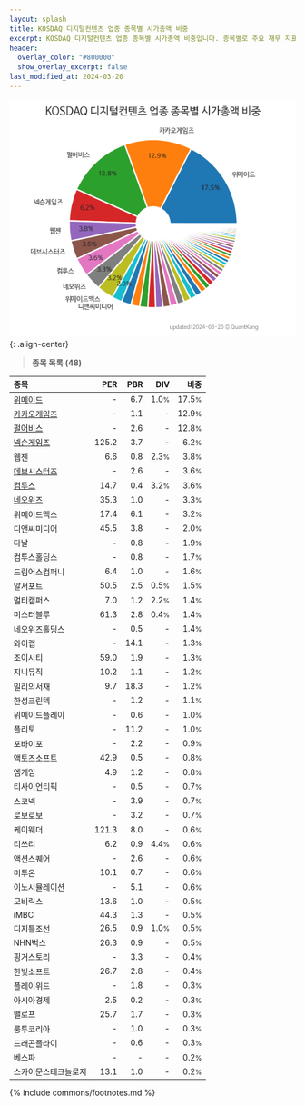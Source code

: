 ```yaml
---
layout: splash
title: KOSDAQ 디지털컨텐츠 업종 종목별 시가총액 비중
excerpt: KOSDAQ 디지털컨텐츠 업종 종목별 시가총액 비중입니다. 종목별로 주요 재무 지표를 함께 표시합니다.
header:
  overlay_color: "#800000"
  show_overlay_excerpt: false
last_modified_at: 2024-03-20
---
```



![KOSDAQ 디지털컨텐츠 업종 종목별 시가총액 비중](/stats/sector/images/kosdaq_업종_디지털컨텐츠_종목.png){: .align-center}


> **종목 목록 (48)**<a id="list"></a>

| **종목** | **PER** | **PBR** | **DIV** | **비중** |
| :------- | ------: | ------: | ------: | -------: |
| [위메이드](/112040/) | - | 6.7 | 1.0<small>%</small> | 17.5<small>%</small> |
| [카카오게임즈](/293490/) | - | 1.1 | - | 12.9<small>%</small> |
| [펄어비스](/263750/) | - | 2.6 | - | 12.8<small>%</small> |
| [넥슨게임즈](/225570/) | 125.2 | 3.7 | - | 6.2<small>%</small> |
| 웹젠 | 6.6 | 0.8 | 2.3<small>%</small> | 3.8<small>%</small> |
| [데브시스터즈](/194480/) | - | 2.6 | - | 3.6<small>%</small> |
| [컴투스](/078340/) | 14.7 | 0.4 | 3.2<small>%</small> | 3.6<small>%</small> |
| [네오위즈](/095660/) | 35.3 | 1.0 | - | 3.3<small>%</small> |
| 위메이드맥스 | 17.4 | 6.1 | - | 3.2<small>%</small> |
| 디앤씨미디어 | 45.5 | 3.8 | - | 2.0<small>%</small> |
| 다날 | - | 0.8 | - | 1.9<small>%</small> |
| 컴투스홀딩스 | - | 0.8 | - | 1.7<small>%</small> |
| 드림어스컴퍼니 | 6.4 | 1.0 | - | 1.6<small>%</small> |
| 알서포트 | 50.5 | 2.5 | 0.5<small>%</small> | 1.5<small>%</small> |
| 멀티캠퍼스 | 7.0 | 1.2 | 2.2<small>%</small> | 1.4<small>%</small> |
| 미스터블루 | 61.3 | 2.8 | 0.4<small>%</small> | 1.4<small>%</small> |
| 네오위즈홀딩스 | - | 0.5 | - | 1.4<small>%</small> |
| 와이랩 | - | 14.1 | - | 1.3<small>%</small> |
| 조이시티 | 59.0 | 1.9 | - | 1.3<small>%</small> |
| 지니뮤직 | 10.2 | 1.1 | - | 1.2<small>%</small> |
| 밀리의서재 | 9.7 | 18.3 | - | 1.2<small>%</small> |
| 한성크린텍 | - | 1.2 | - | 1.1<small>%</small> |
| 위메이드플레이 | - | 0.6 | - | 1.0<small>%</small> |
| 플리토 | - | 11.2 | - | 1.0<small>%</small> |
| 포바이포 | - | 2.2 | - | 0.9<small>%</small> |
| 액토즈소프트 | 42.9 | 0.5 | - | 0.8<small>%</small> |
| 엠게임 | 4.9 | 1.2 | - | 0.8<small>%</small> |
| 티사이언티픽 | - | 0.5 | - | 0.7<small>%</small> |
| 스코넥 | - | 3.9 | - | 0.7<small>%</small> |
| 로보로보 | - | 3.2 | - | 0.7<small>%</small> |
| 케이웨더 | 121.3 | 8.0 | - | 0.6<small>%</small> |
| 티쓰리 | 6.2 | 0.9 | 4.4<small>%</small> | 0.6<small>%</small> |
| 액션스퀘어 | - | 2.6 | - | 0.6<small>%</small> |
| 미투온 | 10.1 | 0.7 | - | 0.6<small>%</small> |
| 이노시뮬레이션 | - | 5.1 | - | 0.6<small>%</small> |
| 모비릭스 | 13.6 | 1.0 | - | 0.5<small>%</small> |
| iMBC | 44.3 | 1.3 | - | 0.5<small>%</small> |
| 디지틀조선 | 26.5 | 0.9 | 1.0<small>%</small> | 0.5<small>%</small> |
| NHN벅스 | 26.3 | 0.9 | - | 0.5<small>%</small> |
| 핑거스토리 | - | 3.3 | - | 0.4<small>%</small> |
| 한빛소프트 | 26.7 | 2.8 | - | 0.4<small>%</small> |
| 플레이위드 | - | 1.8 | - | 0.3<small>%</small> |
| 아시아경제 | 2.5 | 0.2 | - | 0.3<small>%</small> |
| 밸로프 | 25.7 | 1.7 | - | 0.3<small>%</small> |
| 룽투코리아 | - | 1.0 | - | 0.3<small>%</small> |
| 드래곤플라이 | - | 0.6 | - | 0.3<small>%</small> |
| 베스파 | - | - | - | 0.2<small>%</small> |
| 스카이문스테크놀로지 | 13.1 | 1.0 | - | 0.2<small>%</small> |

{% include commons/footnotes.md %}